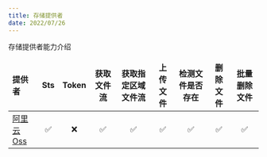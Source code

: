 ```yaml
---
title: 存储提供者
date: 2022/07/26
---
```


存储提供者能力介绍

|  提供者   | Sts  |  Token  | 获取文件流 | 获取指定区域文件流 | 上传文件 | 检测文件是否存在 | 删除文件 | 批量删除文件 |
| :----| :----: |:----: |:----: |:----: |:----: |:----: |:----: |:----: |
| [阿里云Oss](/framework/contribs/support-storage/oss)  | ✅ | ❌ | ✅ | ✅ | ✅ | ✅ | ✅ | ✅ |

<style>
td, th {
   border: none!important;
}
</style>